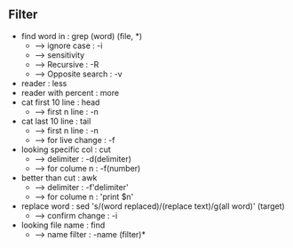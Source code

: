## Filter
- find word in            : grep (word) (file, *)
  - --> ignore case         : -i
  - --> sensitivity           
  - --> Recursive           : -R 
  - --> Opposite search     : -v       
- reader                  : less
- reader with percent     : more
- cat first 10 line       : head 
  - --> first n line        : -n
- cat last 10 line        : tail 
  - --> first n line        : -n
  - --> for live change     : -f
- looking specific col    : cut
  - --> delimiter           : -d(delimiter)
  - --> for colume n        : -f(number)
- better than cut         : awk
  - --> delimiter           : -f'delimiter'
  - --> for colume n        : 'print $n'
- replace word            : sed 's/(word replaced)/(replace text)/g(all word)' (target)
  - --> confirm change      : -i
- looking file name       : find
  - --> name filter         : -name (filter)*
